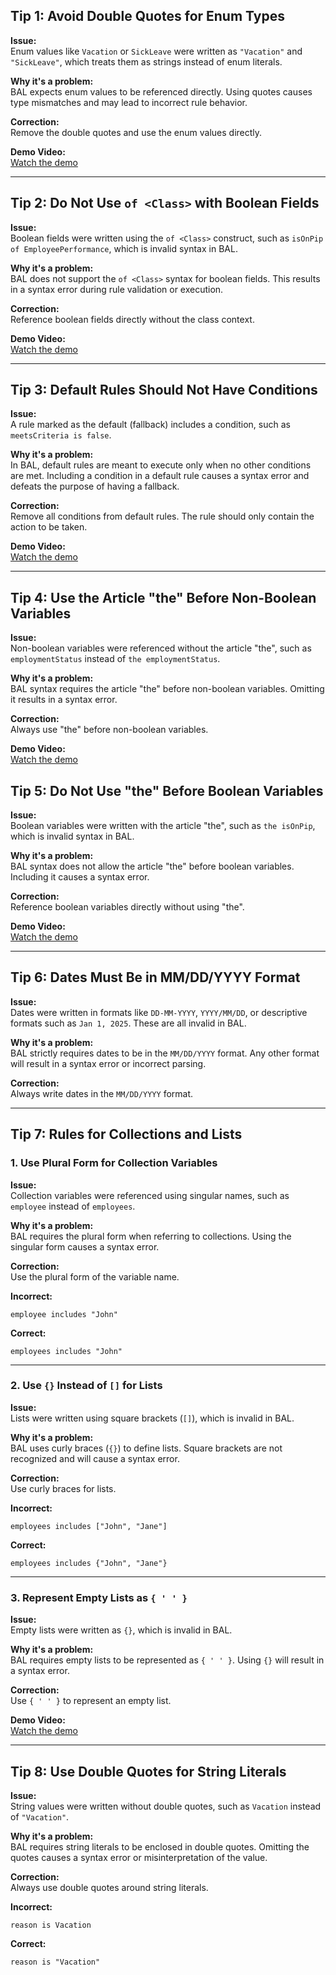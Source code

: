 ## Tip 1: Avoid Double Quotes for Enum Types

**Issue:**  
Enum values like `Vacation` or `SickLeave` were written as `"Vacation"` and `"SickLeave"`, which treats them as strings instead of enum literals.

**Why it's a problem:**  
BAL expects enum values to be referenced directly. Using quotes causes type mismatches and may lead to incorrect rule behavior.

**Correction:**  
Remove the double quotes and use the enum values directly.

**Demo Video:**  
[Watch the demo](https://decisionsdev.github.io/decision-assistant-hub/videos/syntax_errors_fixes/tip_1/tip_1.mp4)

--- 

## Tip 2: Do Not Use `of <Class>` with Boolean Fields

**Issue:**  
Boolean fields were written using the `of <Class>` construct, such as `isOnPip of EmployeePerformance`, which is invalid syntax in BAL.

**Why it's a problem:**  
BAL does not support the `of <Class>` syntax for boolean fields. This results in a syntax error during rule validation or execution.

**Correction:**  
Reference boolean fields directly without the class context.

**Demo Video:**  
[Watch the demo](https://decisionsdev.github.io/decision-assistant-hub/videos/syntax_errors_fixes/tip_2/tip_2.mp4)

---

## Tip 3: Default Rules Should Not Have Conditions

**Issue:**  
A rule marked as the default (fallback) includes a condition, such as `meetsCriteria is false`.

**Why it's a problem:**  
In BAL, default rules are meant to execute only when no other conditions are met. Including a condition in a default rule causes a syntax error and defeats the purpose of having a fallback.

**Correction:**  
Remove all conditions from default rules. The rule should only contain the action to be taken.

**Demo Video:**  
[Watch the demo](https://decisionsdev.github.io/decision-assistant-hub/videos/syntax_errors_fixes/tip_3/tip_3.mp4)

---

## Tip 4: Use the Article "the" Before Non-Boolean Variables

**Issue:**  
Non-boolean variables were referenced without the article "the", such as `employmentStatus` instead of `the employmentStatus`.

**Why it's a problem:**  
BAL syntax requires the article "the" before non-boolean variables. Omitting it results in a syntax error.

**Correction:**  
Always use "the" before non-boolean variables.


**Demo Video:**  
[Watch the demo](https://decisionsdev.github.io/decision-assistant-hub/videos/syntax_errors_fixes/tip_4/tip_4.mp4)

## Tip 5: Do Not Use "the" Before Boolean Variables

**Issue:**  
Boolean variables were written with the article "the", such as `the isOnPip`, which is invalid syntax in BAL.

**Why it's a problem:**  
BAL syntax does not allow the article "the" before boolean variables. Including it causes a syntax error.

**Correction:**  
Reference boolean variables directly without using "the".

**Demo Video:**  
[Watch the demo](https://decisionsdev.github.io/decision-assistant-hub/videos/syntax_errors_fixes/tip_5/tip_5.mp4)

---

## Tip 6: Dates Must Be in MM/DD/YYYY Format

**Issue:**  
Dates were written in formats like `DD-MM-YYYY`, `YYYY/MM/DD`, or descriptive formats such as `Jan 1, 2025`. These are all invalid in BAL.

**Why it's a problem:**  
BAL strictly requires dates to be in the `MM/DD/YYYY` format. Any other format will result in a syntax error or incorrect parsing.

**Correction:**  
Always write dates in the `MM/DD/YYYY` format.

---

## Tip 7: Rules for Collections and Lists

### 1. Use Plural Form for Collection Variables

**Issue:**  
Collection variables were referenced using singular names, such as `employee` instead of `employees`.

**Why it's a problem:**  
BAL requires the plural form when referring to collections. Using the singular form causes a syntax error.

**Correction:**  
Use the plural form of the variable name.

**Incorrect:**
```bal
employee includes "John"
```

**Correct:**
```bal
employees includes "John"
```

---

### 2. Use `{}` Instead of `[]` for Lists

**Issue:**  
Lists were written using square brackets (`[]`), which is invalid in BAL.

**Why it's a problem:**  
BAL uses curly braces (`{}`) to define lists. Square brackets are not recognized and will cause a syntax error.

**Correction:**  
Use curly braces for lists.

**Incorrect:**
```bal
employees includes ["John", "Jane"]
```

**Correct:**
```bal
employees includes {"John", "Jane"}
```

---

### 3. Represent Empty Lists as `{ ' ' }`

**Issue:**  
Empty lists were written as `{}`, which is invalid in BAL.

**Why it's a problem:**  
BAL requires empty lists to be represented as `{ ' ' }`. Using `{}` will result in a syntax error.

**Correction:**  
Use `{ ' ' }` to represent an empty list.


**Demo Video:**  
[Watch the demo](https://decisionsdev.github.io/decision-assistant-hub/videos/syntax_errors_fixes/tip_7/tip_7.mp4)

---

## Tip 8: Use Double Quotes for String Literals

**Issue:**  
String values were written without double quotes, such as `Vacation` instead of `"Vacation"`.

**Why it's a problem:**  
BAL requires string literals to be enclosed in double quotes. Omitting the quotes causes a syntax error or misinterpretation of the value.

**Correction:**  
Always use double quotes around string literals.

**Incorrect:**
```bal
reason is Vacation
```

**Correct:**
```bal
reason is "Vacation"
```

